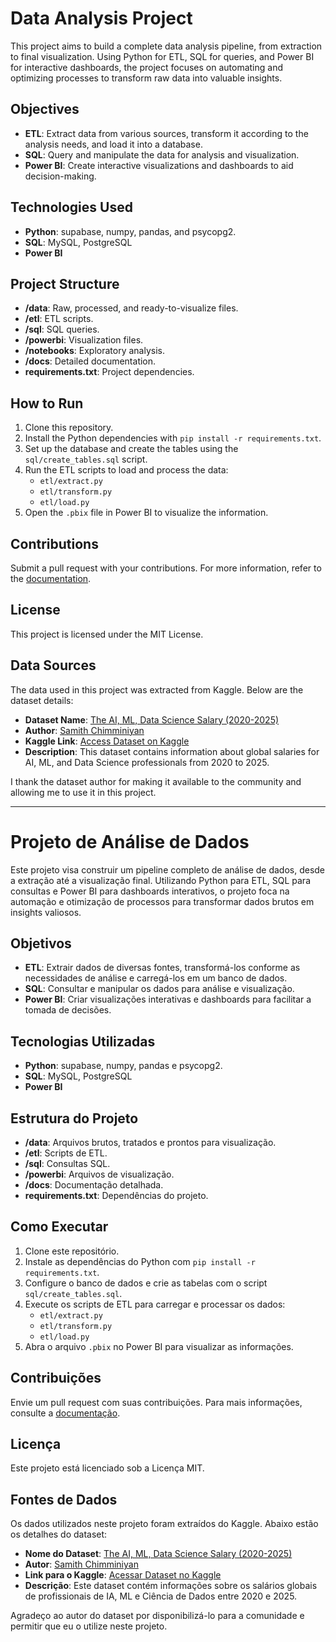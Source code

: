 # Data Analysis Project

This project aims to build a complete data analysis pipeline, from extraction to final visualization. Using Python for ETL, SQL for queries, and Power BI for interactive dashboards, the project focuses on automating and optimizing processes to transform raw data into valuable insights.

## Objectives
- **ETL**: Extract data from various sources, transform it according to the analysis needs, and load it into a database.
- **SQL**: Query and manipulate the data for analysis and visualization.
- **Power BI**: Create interactive visualizations and dashboards to aid decision-making.

## Technologies Used
- **Python**: supabase, numpy, pandas, and psycopg2.
- **SQL**: MySQL, PostgreSQL
- **Power BI**

## Project Structure
- **/data**: Raw, processed, and ready-to-visualize files.
- **/etl**: ETL scripts.
- **/sql**: SQL queries.
- **/powerbi**: Visualization files.
- **/notebooks**: Exploratory analysis.
- **/docs**: Detailed documentation.
- **requirements.txt**: Project dependencies.

## How to Run
1. Clone this repository.
2. Install the Python dependencies with `pip install -r requirements.txt`.
3. Set up the database and create the tables using the `sql/create_tables.sql` script.
4. Run the ETL scripts to load and process the data:
   - `etl/extract.py`
   - `etl/transform.py`
   - `etl/load.py`
5. Open the `.pbix` file in Power BI to visualize the information.

## Contributions
Submit a pull request with your contributions. For more information, refer to the [documentation](docs).

## License
This project is licensed under the MIT License.

## Data Sources

The data used in this project was extracted from Kaggle. Below are the dataset details:

- **Dataset Name**: [The AI, ML, Data Science Salary (2020-2025)](https://www.kaggle.com/datasets/samithsachidanandan/the-global-ai-ml-data-science-salary-for-2025/data)
- **Author**: [Samith Chimminiyan](https://www.kaggle.com)
- **Kaggle Link**: [Access Dataset on Kaggle](https://www.kaggle.com/datasets/samithsachidanandan/the-global-ai-ml-data-science-salary-for-2025/data)
- **Description**: This dataset contains information about global salaries for AI, ML, and Data Science professionals from 2020 to 2025.

I thank the dataset author for making it available to the community and allowing me to use it in this project.

------------------------------------------------------------------------------------------------------------------------------------

# Projeto de Análise de Dados

Este projeto visa construir um pipeline completo de análise de dados, desde a extração até a visualização final. Utilizando Python para ETL, SQL para consultas e Power BI para dashboards interativos, o projeto foca na automação e otimização de processos para transformar dados brutos em insights valiosos.

## Objetivos
- **ETL**: Extrair dados de diversas fontes, transformá-los conforme as necessidades de análise e carregá-los em um banco de dados.
- **SQL**: Consultar e manipular os dados para análise e visualização.
- **Power BI**: Criar visualizações interativas e dashboards para facilitar a tomada de decisões.

## Tecnologias Utilizadas
- **Python**: supabase, numpy, pandas e psycopg2.
- **SQL**: MySQL, PostgreSQL
- **Power BI**

## Estrutura do Projeto
- **/data**: Arquivos brutos, tratados e prontos para visualização.
- **/etl**: Scripts de ETL.
- **/sql**: Consultas SQL.
- **/powerbi**: Arquivos de visualização.
- **/docs**: Documentação detalhada.
- **requirements.txt**: Dependências do projeto.

## Como Executar
1. Clone este repositório.
2. Instale as dependências do Python com `pip install -r requirements.txt`.
3. Configure o banco de dados e crie as tabelas com o script `sql/create_tables.sql`.
4. Execute os scripts de ETL para carregar e processar os dados:
   - `etl/extract.py`
   - `etl/transform.py`
   - `etl/load.py`
5. Abra o arquivo `.pbix` no Power BI para visualizar as informações.

## Contribuições
Envie um pull request com suas contribuições. Para mais informações, consulte a [documentação](docs/index.md).

## Licença
Este projeto está licenciado sob a Licença MIT.

## Fontes de Dados

Os dados utilizados neste projeto foram extraídos do Kaggle. Abaixo estão os detalhes do dataset:

- **Nome do Dataset**: [The AI, ML, Data Science Salary (2020-2025)](https://www.kaggle.com/datasets/samithsachidanandan/the-global-ai-ml-data-science-salary-for-2025/data)
- **Autor**: [Samith Chimminiyan](https://www.kaggle.com)
- **Link para o Kaggle**: [Acessar Dataset no Kaggle](https://www.kaggle.com/datasets/samithsachidanandan/the-global-ai-ml-data-science-salary-for-2025/data)
- **Descrição**: Este dataset contém informações sobre os salários globais de profissionais de IA, ML e Ciência de Dados entre 2020 e 2025.

Agradeço ao autor do dataset por disponibilizá-lo para a comunidade e permitir que eu o utilize neste projeto.
